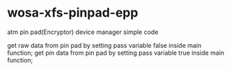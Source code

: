 # wosa-xfs-pinpad-epp
atm pin pad(Encryptor) device manager simple code

get raw data from pin pad by setting pass variable false inside main function;
get pin data from pin pad by setting pass variable true inside main function;
